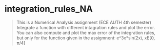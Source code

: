 # integration_rules_NA
>This is a Numerical Analysis assignment (ECE AUTH 4th semester)
Integrate a function with different intagration rules and plot the error.
You can also compute and plot the max error of the integration rules, but only for the function given in the assigmnent: e^3x*sin(2x), xΕ[0, π/4]
